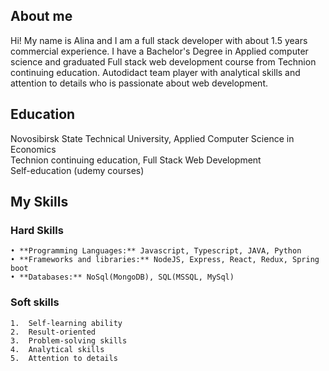 ## About me ##

Hi! My name is Alina and I am a full stack developer with about 1.5 years commercial experience. I have a Bachelor's Degree in Applied computer science and graduated Full stack web development course from Technion continuing education. Autodidact team player with analytical skills and attention to details who is passionate about web development. 

## Education ##

Novosibirsk State Technical University, Applied Computer Science in Economics  
Technion continuing education, Full Stack Web Development  
Self-education (udemy courses)  

## My Skills ##

### Hard Skills ###
    • **Programming Languages:** Javascript, Typescript, JAVA, Python
    • **Frameworks and libraries:** NodeJS, Express, React, Redux, Spring boot
    • **Databases:** NoSql(MongoDB), SQL(MSSQL, MySql)

### Soft skills ###

    1.  Self-learning ability
    2.  Result-oriented
    3.  Problem-solving skills 
    4.  Analytical skills
    5.  Attention to details
